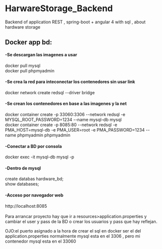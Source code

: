 # HarwareStorage_Backend
Backend of application REST , spring-boot + angular 4 with sql , about hardware storage 


<h2>Docker app bd:</h2>
<h4>-Se descargan las imagenes a usar</h4>
docker pull mysql<br>
docker pull phpmyadmin<br>

<h4>-Se crea la red para inteconectar los contenedores sin usar link</h4>
docker network create redsql --driver bridge<br>

<h4>-Se crean los contenedores en base a las imagenes y la net</h4>
docker container create -p 33060:3306 --network redsql -e MYSQL_ROOT_PASSWORD=1234 --name mysql-db mysql<br>
docker container create -p 8085:80 --network redsql -e PMA_HOST=mysql-db -e PMA_USER=root -e PMA_PASSWORD=1234 --name phpmyadmin phpmyadmin<br>

<h4>-Conectar a BD por consola</h4>
docker exec -it mysql-db mysql -p<br>

<h4>-Dentro de mysql</h4>
create databas hardware_bd;<br>
show databases;<br>

<h4>-Acceso por navegador web </h4>
http://localhost:8085<br>
<br>
Para arrancar proyecto hay que ir a resources>application.properties y cambiar el user y pass de la BD o crear los usuarios y pass que hay reflejan. 

OJO:el puerto asignado a la hora de crear el sql en docker ser el del application.properties 
normalmente mysql esta en el 3306 , pero mi contenedor mysql esta en el 33060
